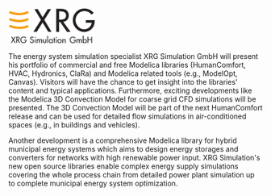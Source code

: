 <p><a style="border-bottom: 0px solid #ccc;" href="http://www.xrg-simulation.de/"><img src="exhibitor_13.svg" style="height:70px;width:auto;" /></a></p>
<p>
The energy system simulation specialist XRG Simulation GmbH will present his portfolio of commercial and free Modelica libraries (HumanComfort, HVAC, Hydronics, ClaRa) and Modelica related tools (e.g., ModelOpt, Canvas). Visitors will have the chance to get insight into the libraries' content and typical applications. Furthermore, exciting developments like the Modelica 3D Convection Model for coarse grid CFD simulations will be presented. The 3D Convection Model will be part of the next HumanComfort release and can be used for detailed flow simulations in air-conditioned spaces (e.g., in buildings and vehicles).
</p>
<p>
Another development is a comprehensive Modelica library for hybrid municipal energy systems which aims to design energy storages and converters for networks with high renewable power input. XRG Simulation's new open source libraries enable complex energy supply simulations covering the whole process chain from detailed power plant simulation up to complete municipal energy system optimization.
</p>